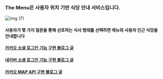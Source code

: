 ### The Menu은 사용자 위치 기반 식당 안내 서비스입니다.
![img (7)](https://user-images.githubusercontent.com/74910004/165495774-6c3c72b4-bcfc-4c95-8799-4f758b6794db.png)
#### 사용자가 몇 가지 질문을 통해 선호하는 식사 형태를 선택하면 메뉴와 사용자 인근 식당을 안내합니다

#### [카카오 소셜 로그인 기능 구현 블로그 글](https://sangkwon2406.tistory.com/115)
#### [네이버 소셜 로그인 기능 구현 블로그 글](https://sangkwon2406.tistory.com/116)
#### [카카오 MAP API 구현 블로그 글](https://sangkwon2406.tistory.com/117)
